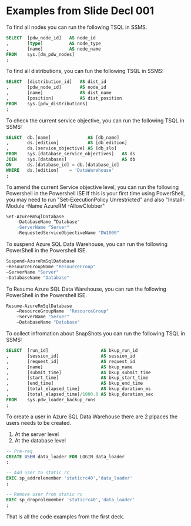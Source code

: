 # Examples from Slide Decl 001

To find all nodes you can run the following TSQL in SSMS. 
```sql
SELECT  [pdw_node_id]   AS node_id
,       [type]          AS node_type
,       [name]          AS node_name
FROM    sys.[dm_pdw_nodes]
;
```

To find all distributions, you can fun the following TSQL in SSMS: 
```sql
SELECT  [distribution_id]   AS dist_id
,       [pdw_node_id]       AS node_id
,       [name]              AS dist_name
,       [position]          AS dist_position
FROM    sys.[pdw_distributions]
;
```

To check the current service objective, you can run the following TSQL in SSMS: 
```sql
SELECT  db.[name]              AS [db_name]
,       ds.[edition]           AS [db_edition]
,       ds.[service_objective] AS [db_slo]
FROM    sys.[database_service_objectives]   AS ds
JOIN    sys.[databases]                     AS db
ON      ds.[database_id] = db.[database_id]
WHERE   ds.[edition]   	= 'DataWarehouse'
;
```

To amend the current Service objective level, you can run the following Powershell in the Powershell ISE 
If this is your first time using PowerShell, you may need to run "Set-ExecutionPolicy Unrestricted" and also "Install-Module -Name AzureRM -AllowClobber"
```powershell
Set-AzureRmSqlDatabase 
	-DatabaseName “Database" 
	-ServerName “Server" 
	-RequestedServiceObjectiveName "DW1000"
```

To suspend Azure SQL Data Warehouse, you can run the following PowerShell in the Powershell ISE. 
```powershell
Suspend-AzureRmSqlDatabase 
–ResourceGroupName "ResourceGroup"
–ServerName "Server" 
–DatabaseName "Database"
```

To Resume Azure SQL Data Warehouse, you can run the following PowerShell in the Powershell ISE. 
```powershell
Resume-AzureRmSqlDatabase 
	–ResourceGroupName 	"ResourceGroup"
	–ServerName "Server" 
	–DatabaseName "Database"

```

To collect infromation about SnapShots you can run the following TSQL in SSMS: 
```sql
SELECT  [run_id]                    AS bkup_run_id
,       [session_id]                AS session_id
,       [request_id]                AS request_id
,       [name]                      AS bkup_name
,       [submit_time]               AS bkup_submit_time
,       [start_time]                AS bkup_start_time
,       [end_time]                  AS bkup_end_time
,       [total_elapsed_time]        AS bkup_duration_ms
,       [total_elapsed_time]/1000.0 AS bkup_duration_sec
FROM    sys.pdw_loader_backup_runs
; 
```

To create a user in Azure SQL Data Warehouse there are 2 plpaces the users needs to be created. 
1. At the server level
2. At the database level 

```sql
-- Pre-req
CREATE USER data_loader FOR LOGIN data_loader
;
```

```sql
-- Add user to static rc
EXEC sp_addrolemember 'staticrc40','data_loader'
;
```

```sql
-- Remove user from static rc
EXEC sp_droprolemember 'staticrc40','data_loader'
;
```

That is all the code examples from the first deck. 